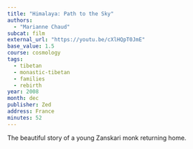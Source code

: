 ```yaml
---
title: "Himalaya: Path to the Sky"
authors:
  - "Marianne Chaud"
subcat: film
external_url: "https://youtu.be/cXlHQpT0JmE"
base_value: 1.5
course: cosmology
tags:
  - tibetan
  - monastic-tibetan
  - families
  - rebirth
year: 2008
month: dec
publisher: Zed
address: France
minutes: 52
---
```


The beautiful story of a young Zanskari monk returning home.
